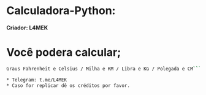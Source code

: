 # Calculadora-Python:

<b> Criador: L4MEK </b>

# Você podera calcular;
```sh
Graus Fahrenheit e Celsius / Milha e KM / Libra e KG / Polegada e CM```

* Telegram: t.me/L4MEK
* Caso for replicar dê os créditos por favor.
